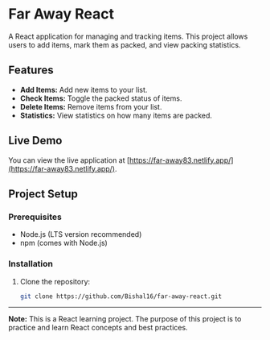 # Far Away React

A React application for managing and tracking items. This project allows users to add items, mark them as packed, and view packing statistics.

## Features

- **Add Items:** Add new items to your list.
- **Check Items:** Toggle the packed status of items.
- **Delete Items:** Remove items from your list.
- **Statistics:** View statistics on how many items are packed.

## Live Demo

You can view the live application at [https://far-away83.netlify.app/](https://far-away83.netlify.app/).

## Project Setup

### Prerequisites

- Node.js (LTS version recommended)
- npm (comes with Node.js)

### Installation

1. Clone the repository:

   ```bash
   git clone https://github.com/Bishal16/far-away-react.git
---

**Note:** This is a React learning project. The purpose of this project is to practice and learn React concepts and best practices.
